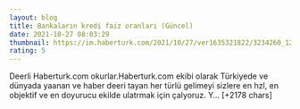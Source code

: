 ```yaml
--- 
layout: blog
title: Bankaların kredi faiz oranları (Güncel)
date: 2021-10-27 08:03:29
thumbnail: https://im.haberturk.com/2021/10/27/ver1635321822/3234260_1200x627.jpg
rating: 5
---
```

Deerli Haberturk.com okurlar.Haberturk.com ekibi olarak Türkiyede ve dünyada yaanan ve haber deeri tayan her türlü gelimeyi sizlere en hzl, en objektif ve en doyurucu ekilde ulatrmak için çalyoruz. Y… [+2178 chars]
